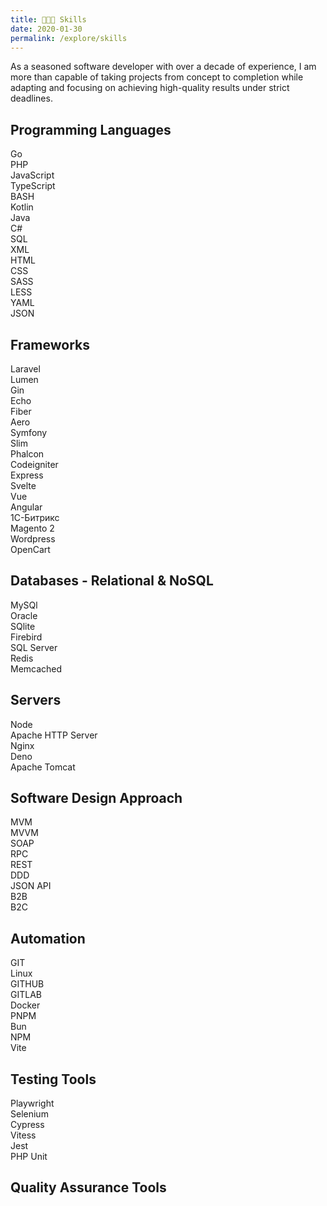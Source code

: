```yaml
---
title: 👨🏻‍💻 Skills
date: 2020-01-30
permalink: /explore/skills
---
```


As a seasoned software developer with over a decade of experience, I am more than capable of taking projects from concept to completion while adapting and focusing on achieving high-quality results under strict deadlines.

## Programming Languages

<div class="chips__choice">
	<div class="chip">Go</div>
	<div class="chip">PHP</div>
	<div class="chip">JavaScript</div>
	<div class="chip">TypeScript</div>
	<div class="chip">BASH</div>
	<div class="chip">Kotlin</div>
	<div class="chip">Java</div>
	<div class="chip">C#</div>
	<div class="chip">SQL</div>
	<div class="chip">XML</div>
	<div class="chip">HTML</div>
	<div class="chip">CSS</div>
	<div class="chip">SASS</div>
	<div class="chip">LESS</div>
	<div class="chip">YAML</div>
	<div class="chip">JSON</div>
</div>

## Frameworks

<div class="chips__choice">
	<div class="chip">Laravel</div>
	<div class="chip">Lumen</div>
	<div class="chip">Gin</div>
	<div class="chip">Echo</div>
	<div class="chip">Fiber</div>
	<div class="chip">Aero</div>
	<div class="chip">Symfony</div>
	<div class="chip">Slim</div>
	<div class="chip">Phalcon</div>
	<div class="chip">Codeigniter</div>
	<div class="chip">Express</div>
	<div class="chip">Svelte</div>
	<div class="chip">Vue</div>
	<div class="chip">Angular</div>
	<div class="chip">1С-Битрикс</div>
	<div class="chip">Magento 2</div>
	<div class="chip">Wordpress</div>
	<div class="chip">OpenCart</div>
</div>

## Databases - Relational & NoSQL

<div class="chips__choice">
	<div class="chip">MySQl</div>
	<div class="chip">Oracle</div>
	<div class="chip">SQlite</div>
	<div class="chip">Firebird</div>
	<div class="chip">SQL Server</div>
	<div class="chip">Redis</div>
	<div class="chip">Memcached</div>
</div>

## Servers

<div class="chips__choice">
	<div class="chip">Node</div>
	<div class="chip">Apache HTTP Server</div>
	<div class="chip">Nginx</div>
	<div class="chip">Deno</div>
	<div class="chip">Apache Tomcat</div>
</div>

## Software Design Approach

<div class="chips__choice">
	<div class="chip">MVM</div>
	<div class="chip">MVVM</div>
	<div class="chip">SOAP</div>
	<div class="chip">RPC</div>
	<div class="chip">REST</div>
	<div class="chip">DDD</div>
	<div class="chip">JSON API</div>
	<div class="chip">B2B</div>
	<div class="chip">B2C</div>
</div>

## Automation

<div class="chips__choice">
	<div class="chip">GIT</div>
	<div class="chip">Linux</div>
	<div class="chip">GITHUB</div>
	<div class="chip">GITLAB</div>
	<div class="chip">Docker</div>
	<div class="chip">PNPM</div>
	<div class="chip">Bun</div>
	<div class="chip">NPM</div>
	<div class="chip">Vite</div>
</div>

## Testing Tools

<div class="chips__choice">
	<div class="chip">Playwright</div>
	<div class="chip">Selenium</div>
	<div class="chip">Cypress</div>
	<div class="chip">Vitess</div>
	<div class="chip">Jest</div>
	<div class="chip">PHP Unit</div>
</div>

## Quality Assurance Tools
